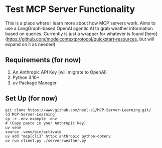 # Test MCP Server Functionality

This is a place where I learn more about how MCP servers work. Aims to use a LangGraph-based OpenAI agentic AI to grab weather information based on queries. Currently is just a wrapper for whatever is found [here](https://github.com/modelcontextprotocol/quickstart-resources, but will expand on it as needed)

## Requirements (for now)

1. An Anthropic API Key (will migrate to OpenAI)
2. Python 3.10+
3. uv Package Manager

## Set Up (for now)

```
git clone https://www.github.com/neel-c1/MCP-Server-Learning.git/
cd MCP-Server-Learning
cp -r .env.example .env
# (Copy paste in your Anthropic key)
uv venv
source .venv/bin/activate
uv add "mcp[cli]" httpx anthropic python-dotenv
uv run client.py ./server/weather.py
```
